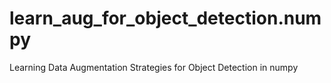 # learn_aug_for_object_detection.numpy
Learning Data Augmentation Strategies for Object Detection in numpy
